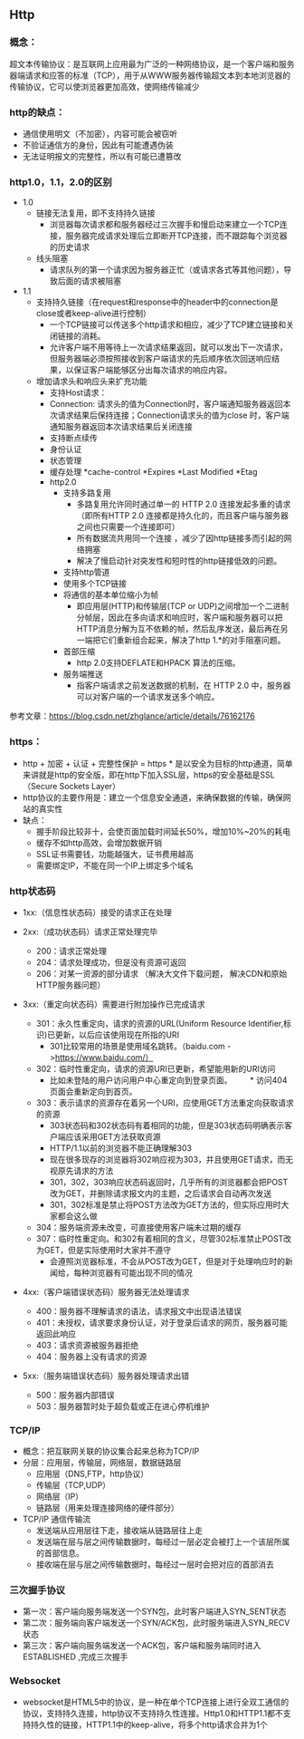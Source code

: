 ##  Http

### 概念：

超文本传输协议：是互联网上应用最为广泛的一种网络协议，是一个客户端和服务器端请求和应答的标准（TCP），用于从WWW服务器传输超文本到本地浏览器的传输协议，它可以使浏览器更加高效，使网络传输减少

### http的缺点：

* 通信使用明文（不加密），内容可能会被窃听
* 不验证通信方的身份，因此有可能遭遇伪装
* 无法证明报文的完整性，所以有可能已遭篡改

### http1.0，1.1，2.0的区别
* 1.0
  * 链接无法复用，即不支持持久链接
    * 浏览器每次请求都和服务器经过三次握手和慢启动来建立一个TCP连接，服务器完成请求处理后立即断开TCP连接，而不跟踪每个浏览器的历史请求
  * 线头阻塞
    * 请求队列的第一个请求因为服务器正忙（或请求各式等其他问题），导致后面的请求被阻塞
* 1.1
  * 支持持久链接（在request和response中的header中的connection是close或者keep-alive进行控制）
    * 一个TCP链接可以传送多个http请求和相应，减少了TCP建立链接和关闭链接的消耗。
    * 允许客户端不用等待上一次请求结果返回，就可以发出下一次请求，但服务器端必须按照接收到客户端请求的先后顺序依次回送响应结果，以保证客户端能够区分出每次请求的响应内容。    
  * 增加请求头和响应头来扩充功能
    * 支持Host请求：
    * Connection: 请求头的值为Connection时，客户端通知服务器返回本次请求结果后保持连接；Connection请求头的值为close 时，客户端通知服务器返回本次请求结果后关闭连接
    * 支持断点续传
    * 身份认证
    * 状态管理
    * 缓存处理
      *cache-control
      *Expires
      *Last Modified
      *Etag
    * http2.0
      * 支持多路复用
        * 多路复用允许同时通过单一的 HTTP 2.0 连接发起多重的请求（即所有HTTP 2.0 连接都是持久化的，而且客户端与服务器之间也只需要一个连接即可）
        * 所有数据流共用同一个连接 ，减少了因http链接多而引起的网络拥塞
        * 解决了慢启动针对突发性和短时性的http链接低效的问题。
      * 支持http管道
      * 使用多个TCP链接
      * 将通信的基本单位缩小为帧
        *  即应用层(HTTP)和传输层(TCP or UDP)之间增加一个二进制分帧层，因此在多向请求和响应时，客户端和服务器可以把HTTP消息分解为互不依赖的帧，然后乱序发送，最后再在另一端把它们重新组合起来，解决了http 1.*的对手阻塞问题。 
      * 首部压缩
        * http 2.0支持DEFLATE和HPACK 算法的压缩。
      * 服务端推送
        *  指客户端请求之前发送数据的机制，在 HTTP 2.0 中，服务器可以对客户端的一个请求发送多个响应。


参考文章：https://blog.csdn.net/zhglance/article/details/76162176

###  https：

* http + 加密 + 认证 + 完整性保护 = https                    * 是以安全为目标的http通道，简单来讲就是http的安全版，即在http下加入SSL层，https的安全基础是SSL（Secure Sockets Layer）
*  http协议的主要作用是：建立一个信息安全通道，来确保数据的传输，确保网站的真实性
* 缺点：
  * 握手阶段比较非十，会使页面加载时间延长50%，增加10%~20%的耗电
  * 缓存不如http高效，会增加数据开销
  * SSL证书需要钱，功能越强大，证书费用越高
  * 需要绑定IP，不能在同一个IP上绑定多个域名



### http状态码

* 1xx:（信息性状态码）接受的请求正在处理
* 2xx:（成功状态码）请求正常处理完毕
  * 200：请求正常处理
  * 204：请求处理成功，但是没有资源可返回
  * 206：对某一资源的部分请求 （解决大文件下载问题，
解决CDN和原始HTTP服务器问题）

* 3xx:（重定向状态码）需要进行附加操作已完成请求
  * 301：永久性重定向，请求的资源的URL(Uniform Resource Identifier,标识)已更新，以后应该使用现在所指的URI 
    * 301比较常用的场景是使用域名跳转。（baidu.com ->https://www.baidu.com/）
  * 302：临时性重定向，请求的资源URI已更新，希望能用新的URI访问
    * 比如未登陆的用户访问用户中心重定向到登录页面。
　　* 访问404页面会重新定向到首页。 
  * 303：表示请求的资源存在着另一个URI，应使用GET方法重定向获取请求的资源
    * 303状态码和302状态码有着相同的功能，但是303状态码明确表示客户端应该采用GET方法获取资源
    * HTTP/1.1以前的浏览器不能正确理解303
    * 现在很多现存的浏览器将302响应视为303，并且使用GET请求，而无视原先请求的方法
    * 301，302，303响应状态码返回时，几乎所有的浏览器都会把POST改为GET，并删除请求报文内的主题，之后请求会自动再次发送
    * 301，302标准是禁止将POST方法改为GET方法的，但实际应用时大家都会这么做
  * 304：服务端资源未改变，可直接使用客户端未过期的缓存
  * 307：临时性重定向。和302有着相同的含义，尽管302标准禁止POST改为GET，但是实际使用时大家并不遵守
    * 会遵照浏览器标准，不会从POST改为GET，但是对于处理响应时的新闻给，每种浏览器有可能出现不同的情况

* 4xx:（客户端错误状态码）服务器无法处理请求
  * 400：服务器不理解请求的语法，请求报文中出现语法错误
  * 401：未授权，请求要求身份认证，对于登录后请求的网页，服务器可能返回此响应
  * 403：请求资源被服务器拒绝
  * 404：服务器上没有请求的资源
* 5xx:（服务端错误状态码）服务器处理请求出错
  * 500：服务器内部错误
  * 503：服务器暂时处于超负载或正在进心停机维护

### TCP/IP
  * 概念：把互联网关联的协议集合起来总称为TCP/IP
  * 分层：应用层，传输层，网络层，数据链路层
    * 应用层（DNS,FTP，http协议）
    * 传输层（TCP,UDP）
    * 网络层（IP）
    * 链路层（用来处理连接网络的硬件部分）
  * TCP/IP 通信传输流
    * 发送端从应用层往下走，接收端从链路层往上走
    * 发送端在层与层之间传输数据时，每经过一层必定会被打上一个该层所属的首部信息。
    * 接收端在层与层之间传输数据时，每经过一层时会把对应的首部消去

### 三次握手协议       
  * 第一次：客户端向服务端发送一个SYN包，此时客户端进入SYN_SENT状态
  * 第二次：服务端向客户端发送一个SYN/ACK包，此时服务端进入SYN_RECV状态
  * 第三次：客户端向服务端发送一个ACK包，客户端和服务端同时进入  ESTABLISHED ,完成三次握手               

### Websocket

  * websocket是HTML5中的协议，是一种在单个TCP连接上进行全双工通信的协议，支持持久连接，http协议不支持持久性连接。Http1.0和HTTP1.1都不支持持久性的链接，HTTP1.1中的keep-alive，将多个http请求合并为1个
                                                                                                                           